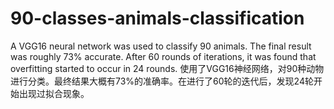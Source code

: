 # 90-classes-animals-classification
A VGG16 neural network was used to classify 90 animals. The final result was roughly 73% accurate. After 60 rounds of iterations, it was found that overfitting started to occur in 24 rounds.
使用了VGG16神经网络，对90种动物进行分类。最终结果大概有73%的准确率。在进行了60轮的迭代后，发现24轮开始出现过拟合现象。
